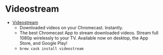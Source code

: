 # Videostream
- [Videostream](https://getvideostream.com/)
  -  Downloaded videos on your Chromecast. Instantly.
  - The best Chromecast App to stream downloaded videos. Stream full 1080p wirelessly to your TV. Available now on desktop, the App Store, and Google Play!
  - `brew cask install videostream`
